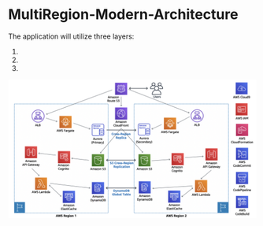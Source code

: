 # MultiRegion-Modern-Architecture

The application will utilize three layers:

1. 
2. 
3. 

![Architecture diagram](images/architecture_diagram.png)